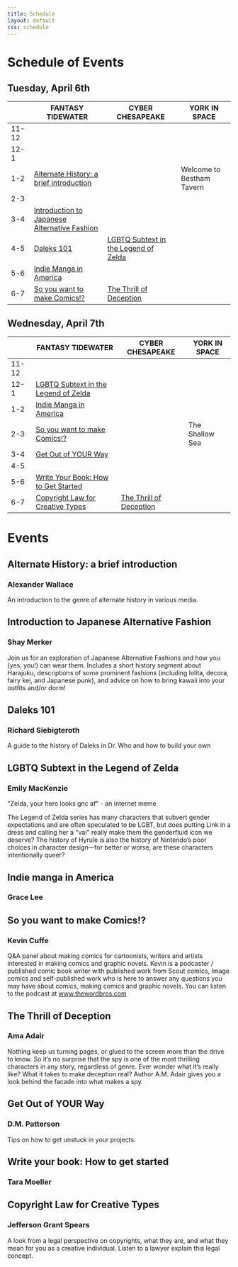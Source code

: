 ```yaml
---
title: Schedule
layout: default
css: schedule
---
```


<!-- Thanks for the HTML export google sheets! -->
 
# Schedule of Events

## Tuesday, April 6th
<div class="ritz grid-container" dir="ltr">
    <table class="waffle" cellspacing="0" cellpadding="0">
        <thead>
            <tr>
                <th class="row-header freezebar-origin-ltr"></th>
                <th class="column-headers-background">FANTASY TIDEWATER</th>
                <th class="column-headers-background">CYBER CHESAPEAKE</th>
                <th class="column-headers-background">YORK IN SPACE</th>
            </tr>
        </thead>
        <tbody>
            <tr style="height: 20px">
                <td class="s1" dir="ltr">11-12</td>
                <td></td>
                <td></td>
                <td></td>
            </tr>
            <tr style="height: 20px">
                <td class="s1" dir="ltr">12-1</td>
                <td></td>
                <td></td>
                <td></td>
            </tr>
            <tr style="height: 20px">
                <td class="s1" dir="ltr">1-2</td>
                <td class="s2" dir="ltr">
                    <a href="/panelists.html#alternate-history-a-brief-introduction">
                        Alternate History: a brief introduction
                    </a>
                </td>
                <td></td>
                <td class="s3 softmerge" dir="ltr">Welcome to Bestham Tavern</td>
            </tr>
            <tr style="height: 20px">
                <td class="s1" dir="ltr">2-3</td>
                <td class="s2" dir="ltr"></td>
                <td></td>
                <td class="s2"></td>
            </tr>
            <tr style="height: 20px">
                <td class="s1" dir="ltr">3-4</td>
                <td class="s5 softmerge" dir="ltr">
                        <a href="/panelists.html#introduction-to-japanese-alternative-fashion">
                            Introduction to Japanese Alternative Fashion
                        </a>
                </td>
                <td class="s4"></td>
                <td class="s6"></td>
            </tr>
            <tr style="height: 20px">
                <td class="s1" dir="ltr">4-5</td>
                <td class="s2" dir="ltr">
                    <a href="/panelists.html#daleks-101">Daleks 101</a>
                </td>
                <td class="s5 softmerge" dir="ltr">
                    <a href="/panelists.html#lgbtq-subtext-in-the-legend-of-zelda">LGBTQ Subtext in the Legend of Zelda</a>
                </td>
                <td class="s4"></td>
            </tr>
            <tr style="height: 20px">
                <td class="s1" dir="ltr">5-6</td>
                <td class="s7" dir="ltr">
                    <a href="/panelists.html#indie-manga-in-america">Indie Manga in America</a></td>
                <td></td>
                <td></td>
            </tr>
            <tr style="height: 20px">
                <td class="s1" dir="ltr">6-7</td>
                <td class="s2" dir="ltr">
                    <a href="/panelists.html#so-you-want-to-make-comics">So you want to make Comics!?</a>
                </td>
                <td class="s5" dir="ltr">
                    <a href="/panelists.html#the-thrill-of-deception">The Thrill of Deception</a>
                </td>
                <td></td>
            </tr>
        </tbody>
    </table>
</div>

## Wednesday, April 7th

<div class="ritz grid-container" dir="ltr">
    <table class="waffle" cellspacing="0" cellpadding="0">
        <thead>
            <tr>
                <th class="row-header freezebar-origin-ltr"></th>
                <th class="column-headers-background">FANTASY TIDEWATER</th>
                <th class="column-headers-background">CYBER CHESAPEAKE</th>
                <th class="column-headers-background">YORK IN SPACE</th>
            </tr>
        </thead>
        <tbody>
            <tr style="height: 20px">
                <td class="s1" dir="ltr">11-12</td>
                <td></td>
                <td></td>
                <td></td>
            </tr>
            <tr style="height: 20px">
                <td class="s1" dir="ltr">12-1</td>
                <td class="s2" dir="ltr">
                    <a href="/panelists.html#lgbtq-subtext-in-the-legend-of-zelda">LGBTQ Subtext in the Legend of Zelda</a>
                </td>
                <td></td>
                <td></td>
            </tr>
            <tr style="height: 20px">
                <td class="s1" dir="ltr">1-2</td>
                <td class="s7" dir="ltr">
                    <a href="/panelists.html#indie-manga-in-america">Indie Manga in America</a>
                </td>
                <td></td>
                <td></td>
            </tr>
            <tr style="height: 20px">
                <td class="s1" dir="ltr">2-3</td>
                <td class="s2" dir="ltr">
                    <a href="/panelists.html#so-you-want-to-make-comics">So you want to make Comics!?</a>
                </td>
                <td></td>
                <td class="s2" dir="ltr">The Shallow Sea</td>
            </tr>
            <tr style="height: 20px">
                <td class="s1" dir="ltr">3-4</td>
                <td class="s7" dir="ltr">
                    <a href="/panelists.html#get-out-of-your-way">Get Out of YOUR Way</a>
                </td>
                <td></td>
                <td class="s2"></td>
            </tr>
            <tr style="height: 20px">
                <td class="s1" dir="ltr">4-5</td>
                <td class="s0" dir="ltr"></td>
                <td></td>
                <td class="s2"></td>
            </tr>
            <tr style="height: 20px">
                <td class="s1" dir="ltr">5-6</td>
                <td class="s2" dir="ltr">
                    <a href="/panelists.html#write-your-book-how-to-get-started">Write Your Book: How to Get Started</a>
                </td>
                <td></td>
                <td class="s2"></td>
            </tr>
            <tr style="height: 20px">
                <td class="s1" dir="ltr">6-7</td>
                <td class="s7" dir="ltr">
                    <a href="/panelists.html#copyright-law-for-creative-types">Copyright Law for Creative Types</a>
                </td>
                <td class="s2" dir="ltr">
                    <a href="/panelists.html#the-thrill-of-deception">The Thrill of Deception</a>
                </td>
                <td></td>
            </tr>
        </tbody>
    </table>

# Events

## Alternate History: a brief introduction
### Alexander Wallace

An introduction to the genre of alternate history in various media.

## Introduction to Japanese Alternative Fashion
### Shay Merker
Join us for an exploration of Japanese Alternative Fashions and how you (yes, you!) can wear them. Includes a short history segment about Harajuku, descriptions of some prominent fashions (including lolita, decora, fairy kei, and Japanese punk), and advice on how to bring kawaii into your outfits and/or dorm!

## Daleks 101
### Richard Siebigteroth
A guide to the history of Daleks in Dr. Who and how to build your own

## LGBTQ Subtext in the Legend of Zelda
### Emily MacKenzie
"Zelda, your hero looks gnc af" - an internet meme

The Legend of Zelda series has many characters that subvert gender expectations and are often speculated to be LGBT, but does putting Link in a dress and calling her a "vai" really make them the genderfluid icon we deserve? The history of Hyrule is also the history of Nintendo’s poor choices in character design—for better or worse, are these characters intentionally queer? 

## Indie manga in America
### Grace Lee

## So you want to make Comics!?
### Kevin Cuffe 
Q&A panel about making comics for cartoonists, writers and artists interested in making comics and graphic novels.
Kevin is a podcaster / published comic book writer with published work from Scout comics, Image comics and self-published work who is here to answer any questions you may have about comics, making comics and graphic novels.
You can listen to the podcast at <a href="https://www.thewordbros.com">www.thewordbros.com</a>

## The Thrill of Deception 
### Ama Adair
Nothing keep us turning pages, or glued to the screen more than the drive to know. So it’s no surprise that the spy is one of the most thrilling characters in any story, regardless of genre. Ever wonder what it’s really like? What it takes to make deception real? Author A.M. Adair gives you a look behind the facade into what makes a spy.

## Get Out of YOUR Way
### D.M. Patterson
Tips on how to get unstuck in your projects.

## Write your book: How to get started
### Tara Moeller

## Copyright Law for Creative Types
### Jefferson Grant Spears
A look from a legal perspective on copyrights, what they are, and what they mean for you as a creative individual. Listen to a lawyer explain this legal concept.